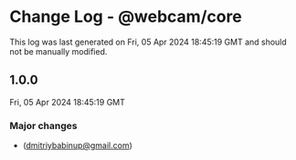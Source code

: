 # Change Log - @webcam/core

This log was last generated on Fri, 05 Apr 2024 18:45:19 GMT and should not be manually modified.

<!-- Start content -->

## 1.0.0

Fri, 05 Apr 2024 18:45:19 GMT

### Major changes

-  (dmitriybabinup@gmail.com)

